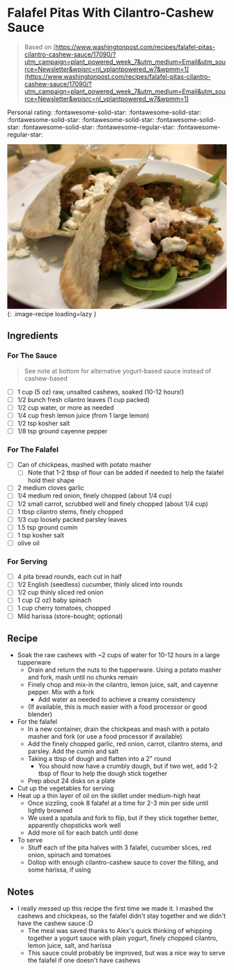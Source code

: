 # Falafel Pitas With Cilantro-Cashew Sauce

> Based on [https://www.washingtonpost.com/recipes/falafel-pitas-cilantro-cashew-sauce/17090/?utm_campaign=plant_powered_week_7&utm_medium=Email&utm_source=Newsletter&wpisrc=nl_vplantpowered_w7&wpmm=1](https://www.washingtonpost.com/recipes/falafel-pitas-cilantro-cashew-sauce/17090/?utm_campaign=plant_powered_week_7&utm_medium=Email&utm_source=Newsletter&wpisrc=nl_vplantpowered_w7&wpmm=1)

<!-- {cts} rating=3; (User can specify rating on scale of 1-5) -->

Personal rating: :fontawesome-solid-star: :fontawesome-solid-star: :fontawesome-solid-star: :fontawesome-solid-star: :fontawesome-solid-star: :fontawesome-solid-star: :fontawesome-regular-star: :fontawesome-regular-star:

<!-- {cte} -->

<!-- {cts} name_image=falafel_pitas_with_cilantro_cashew_sauce.jpeg; (User can specify image name) -->

![falafel_pitas_with_cilantro_cashew_sauce.jpeg](./falafel_pitas_with_cilantro_cashew_sauce.jpeg){: .image-recipe loading=lazy }

<!-- {cte} -->

## Ingredients

### For The Sauce

> See note at bottom for alternative yogurt-based sauce instead of cashew-based

- [ ] 1 cup (5 oz) raw, unsalted cashews, soaked (10-12 hours!)
- [ ] 1/2 bunch fresh cilantro leaves (1 cup packed)
- [ ] 1/2 cup water, or more as needed
- [ ] 1/4 cup fresh lemon juice (from 1 large lemon)
- [ ] 1/2 tsp kosher salt
- [ ] 1/8 tsp ground cayenne pepper

### For The Falafel

- [ ] Can of chickpeas, mashed with potato masher
    - [ ] Note that 1-2 tbsp of flour can be added if needed to help the falafel hold their shape
- [ ] 2 medium cloves garlic
- [ ] 1/4 medium red onion, finely chopped (about 1/4 cup)
- [ ] 1/2 small carrot, scrubbed well and finely chopped (about 1/4 cup)
- [ ] 1 tbsp cilantro stems, finely chopped
- [ ] 1/3 cup loosely packed parsley leaves
- [ ] 1.5 tsp ground cumin
- [ ] 1 tsp kosher salt
- [ ] olive oil

### For Serving

- [ ] 4 pita bread rounds, each cut in half
- [ ] 1/2 English (seedless) cucumber, thinly sliced into rounds
- [ ] 1/2 cup thinly sliced red onion
- [ ] 1 cup (2 oz) baby spinach
- [ ] 1 cup cherry tomatoes, chopped
- [ ] Mild harissa (store-bought; optional)

## Recipe

- Soak the raw cashews with ~2 cups of water for 10-12 hours in a large tupperware
    - Drain and return the nuts to the tupperware. Using a potato masher and fork, mash until no chunks remain
    - Finely chop and mix-in the cilantro, lemon juice, salt, and cayenne pepper. Mix with a fork
        - Add water as needed to achieve a creamy consistency
    - (If available, this is much easier with a food processor or good blender)
- For the falafel
    - In a new container, drain the chickpeas and mash with a potato masher and fork (or use a food processor if available)
    - Add the finely chopped garlic, red onion, carrot, cilantro stems, and parsley. Add the cumin and salt
    - Taking a tbsp of dough and flatten into a 2" round
        - You should now have a crumbly dough, but if two wet, add 1-2 tbsp of flour to help the dough stick together
    - Prep about 24 disks on a plate
- Cut up the vegetables for serving
- Heat up a thin layer of oil on the skillet under medium-high heat
    - Once sizzling, cook 8 falafel at a time for 2-3 min per side until lightly browned
    - We used a spatula and fork to flip, but if they stick together better, apparently chopsticks work well
    - Add more oil for each batch until done
- To serve
    - Stuff each of the pita halves with 3 falafel, cucumber slices, red onion, spinach and tomatoes
    - Dollop with enough cilantro-cashew sauce to cover the filling, and some harissa, if using

## Notes

- I really messed up this recipe the first time we made it. I mashed the cashews and chickpeas, so the falafel didn't stay together and we didn't have the cashew sauce :D
    - The meal was saved thanks to Alex's quick thinking of whipping together a yogurt sauce with plain yogurt, finely chopped cilantro, lemon juice, salt, and harissa
    - This sauce could probably be improved, but was a nice way to serve the falafel if one doesn't have cashews
